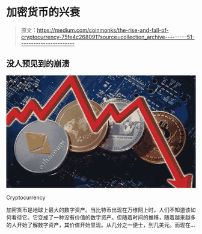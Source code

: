 # 加密货币的兴衰

> 原文：<https://medium.com/coinmonks/the-rise-and-fall-of-cryptocurrency-75fe4c268091?source=collection_archive---------51----------------------->

## 没人预见到的崩溃

![](img/42068d1faa84295cdc593e84f4de3bdd.png)

Cryptocurrency

加密货币是地球上最大的数字资产。当比特币出现在万维网上时，人们不知道该如何看待它。它变成了一种没有价值的数字资产。但随着时间的推移，随着越来越多的人开始了解数字资产，其价值开始显现。从几分之一便士，到几美元。而现在…